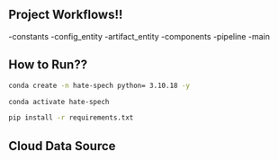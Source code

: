 ## Project Workflows!!
-constants
-config_entity
-artifact_entity
-components
-pipeline
-main

## How to Run??

```bash
conda create -n hate-spech python= 3.10.18 -y
```

```bash
conda activate hate-spech 
```

```bash
pip install -r requirements.txt
```


## Cloud Data Source
